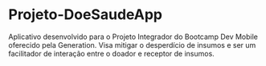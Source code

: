 # Projeto-DoeSaudeApp
Aplicativo desenvolvido para o Projeto Integrador do Bootcamp Dev Mobile oferecido pela Generation. Visa mitigar o desperdício de insumos e ser um facilitador de interação entre o doador e receptor de insumos.
